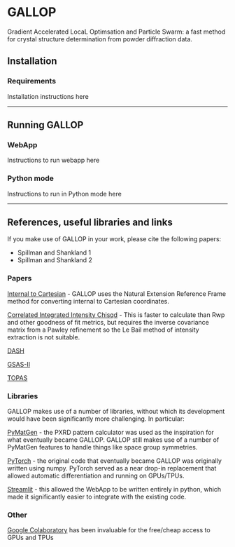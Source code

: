 # GALLOP
Gradient Accelerated LocaL Optimsation and Particle Swarm: a fast method for crystal structure determination from powder diffraction data.

## Installation

### Requirements
Installation instructions here

------------------------------

## Running GALLOP
### WebApp
Instructions to run webapp here

### Python mode
Instructions to run in Python mode here

------------------------------

## References, useful libraries and links
If you make use of GALLOP in your work, please cite the following papers:
- Spillman and Shankland 1
- Spillman and Shankland 2

### Papers
[Internal to Cartesian](https://pubmed.ncbi.nlm.nih.gov/15898109/) - GALLOP uses the Natural Extension Reference Frame method for converting internal to Cartesian coordinates.

[Correlated Integrated Intensity Chisqd](https://scripts.iucr.org/cgi-bin/paper?ks5013) - This is faster to calculate than Rwp and other goodness of fit metrics, but requires the inverse covariance matrix from a Pawley refinement so the Le Bail method of intensity extraction is not suitable.

[DASH](https://scripts.iucr.org/cgi-bin/paper?ks5103)

[GSAS-II](https://scripts.iucr.org/cgi-bin/paper?aj5212)

[TOPAS](https://scripts.iucr.org/cgi-bin/paper?jo5037)
### Libraries
GALLOP makes use of a number of libraries, without which its development would have been significantly more challenging. In particular:

[PyMatGen](https://pymatgen.org/) - the PXRD pattern calculator was used as the inspiration for what eventually became GALLOP. GALLOP still makes use of a number of PyMatGen features to handle things like space group symmetries.

[PyTorch](https://pytorch.org/) - the original code that eventually became GALLOP was originally written using numpy. PyTorch served as a near drop-in replacement that allowed automatic differentiation and running on GPUs/TPUs.

[Streamlit](https://streamlit.io/) - this allowed the WebApp to be written entirely in python, which made it significantly easier to integrate with the existing code.

### Other
[Google Colaboratory](https://colab.research.google.com) has been invaluable for the free/cheap access to GPUs and TPUs


